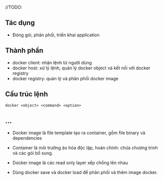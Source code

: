 //TODO: 
## Tác dụng

 - Đóng gói, phân phối, triển khai application

## Thành phần
- docker client: nhận lệnh từ người dùng
- docker host: xử lý lệnh, quản lý docker object và kết nối với docker registry
- docker registry: quản lý và phân phối docker image

## Cấu trúc lệnh
```
docker <object> <command> <option>
```

## ...
- Docker image  là file template tạo ra container, gồm file binary và dependencies
- Container là môi trường ảo hóa độc lập, hoàn chỉnh: chứa chương trình và các gói bổ sung.
- Docker image là các read only layer xếp chồng lên nhau

- Dùng docker save và docker load để phân phối và thêm image docker.